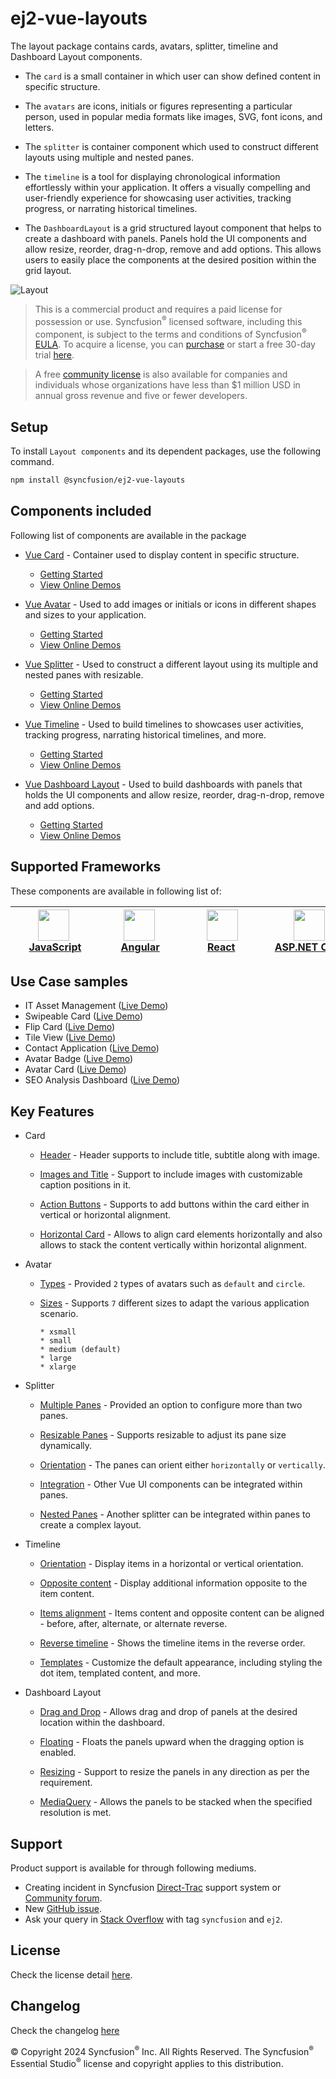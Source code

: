 # ej2-vue-layouts

The layout package contains cards, avatars, splitter, timeline and Dashboard Layout components. 

* The `card` is a small container in which user can show defined content in specific structure. 

* The `avatars` are icons, initials or figures representing a particular person, used in popular media formats like images, SVG, font icons, and letters.

* The `splitter` is container component which used to construct different layouts using multiple and nested panes.

* The `timeline` is a tool for displaying chronological information effortlessly within your application. It offers a visually compelling and user-friendly experience for showcasing user activities, tracking progress, or narrating historical timelines.

* The `DashboardLayout` is a grid structured layout component that helps to create a dashboard with panels. Panels hold the UI components and allow resize, reorder, drag-n-drop, remove and add options. This allows users to easily place the components at the desired position within the grid layout.

![Layout](https://ej2.syncfusion.com/products/images/layout/readme.png)

> This is a commercial product and requires a paid license for possession or use. Syncfusion<sup>®</sup> licensed software, including this component, is subject to the terms and conditions of Syncfusion<sup>®</sup> [EULA](https://www.syncfusion.com/eula/es/). To acquire a license, you can [purchase](https://www.syncfusion.com/sales/products/?utm_source=npm&utm_medium=listing&utm_campaign=vue-layout-npm) or start a free 30-day trial [here](https://www.syncfusion.com/account/manage-trials/start-trials/?utm_source=npm&utm_medium=listing&utm_campaign=vue-layout-npm).

> A free [community license](https://www.syncfusion.com/products/communitylicense/?utm_source=npm&utm_medium=listing&utm_campaign=vue-layout-npm) is also available for companies and individuals whose organizations have less than $1 million USD in annual gross revenue and five or fewer developers.

## Setup

To install `Layout components` and its dependent packages, use the following command.

```sh
npm install @syncfusion/ej2-vue-layouts
```

## Components included

Following list of components are available in the package

* [Vue Card](https://www.syncfusion.com/vue-ui-components/vue-card?utm_source=npm&utm_medium=listing&utm_campaign=vue-layout-npm) - Container used to display content in specific structure.
  * [Getting Started](https://ej2.syncfusion.com/vue/documentation/card/getting-started/?utm_source=npm&utm_medium=listing&utm_campaign=vue-layout-npm)
  * [View Online Demos](https://ej2.syncfusion.com/vue/demos/?utm_source=npm&utm_medium=listing&utm_campaign=vue-layout-npm#/fluent2/card/basic.html)

* [Vue Avatar](https://www.syncfusion.com/vue-ui-components/vue-avatar?utm_source=npm&utm_medium=listing&utm_campaign=vue-layout-npm) - Used to add images or initials or icons in different shapes and sizes to your application.
  * [Getting Started](https://ej2.syncfusion.com/vue/documentation/avatar/getting-started/?utm_source=npm&utm_medium=listing&utm_campaign=vue-layout-npm)
  * [View Online Demos](https://ej2.syncfusion.com/vue/demos/?utm_source=npm&utm_medium=listing&utm_campaign=vue-layout-npm#/fluent2/avatar/default.html)

* [Vue Splitter](https://www.syncfusion.com/vue-ui-components/vue-splitter?utm_source=npm&utm_medium=listing&utm_campaign=vue-layout-npm) - Used to construct a different layout using its multiple and nested panes with resizable.
  * [Getting Started](https://ej2.syncfusion.com/vue/documentation/splitter/getting-started/?utm_source=npm&utm_medium=listing&utm_campaign=vue-layout-npm)
  * [View Online Demos](https://ej2.syncfusion.com/vue/demos/?utm_source=npm&utm_medium=listing&utm_campaign=vue-layout-npm#/fluent2/splitter/default.html)

* [Vue Timeline](https://www.syncfusion.com/vue-ui-components/vue-timeline?utm_source=npm&utm_medium=listing&utm_campaign=vue-layout-npm) - Used to build timelines to showcases user activities, tracking progress, narrating historical timelines, and more.
  * [Getting Started](https://ej2.syncfusion.com/vue/documentation/timeline/getting-started/?utm_source=npm&utm_medium=listing&utm_campaign=vue-layout-npm)
  * [View Online Demos](https://ej2.syncfusion.com/vue/demos/?utm_source=npm&utm_medium=listing&utm_campaign=vue-layout-npm#/fluent2/timeline/default.html) 

* [Vue Dashboard Layout](https://www.syncfusion.com/vue-ui-components/vue-dashboard-layout?utm_source=npm&utm_medium=listing&utm_campaign=vue-layout-npm) - Used to build dashboards with panels that holds the UI components and allow resize, reorder, drag-n-drop, remove and add options.
  * [Getting Started](https://ej2.syncfusion.com/vue/documentation/dashboard-layout/getting-started/?utm_source=npm&utm_medium=listing&utm_campaign=vue-layout-npm)
  * [View Online Demos](https://ej2.syncfusion.com/vue/demos/?utm_source=npm&utm_medium=listing&utm_campaign=vue-layout-npm#/fluent2/dashboard-layout/default.html)

## Supported Frameworks

These components are available in following list of:

| [<img src="https://ej2.syncfusion.com/github/images/js.svg" height="50" />](https://www.syncfusion.com/javascript-ui-controls?utm_medium=listing&utm_source=github)<br/>&nbsp;&nbsp;&nbsp;&nbsp;&nbsp;[JavaScript](https://www.syncfusion.com/javascript-ui-controls?utm_medium=listing&utm_source=github)&nbsp;&nbsp;&nbsp;&nbsp; | [<img src="https://ej2.syncfusion.com/github/images/angular-new.svg"  height="50" />](https://www.syncfusion.com/angular-components/?utm_medium=listing&utm_source=github)<br/>&nbsp;&nbsp;&nbsp;&nbsp;&nbsp;&nbsp;&nbsp;[Angular](https://www.syncfusion.com/angular-components/?utm_medium=listing&utm_source=github)&nbsp;&nbsp;&nbsp;&nbsp;&nbsp;&nbsp; | [<img src="https://ej2.syncfusion.com/github/images/react.svg" height="50" />](https://www.syncfusion.com/react-ui-components?utm_medium=listing&utm_source=github)<br/>&nbsp;&nbsp;&nbsp;&nbsp;&nbsp;&nbsp;&nbsp;&nbsp;[React](https://www.syncfusion.com/react-ui-components?utm_medium=listing&utm_source=github)&nbsp;&nbsp;&nbsp;&nbsp;&nbsp;&nbsp;&nbsp;&nbsp;&nbsp; | [<img src="https://ej2.syncfusion.com/github/images/netcore.svg" height="50" />](https://www.syncfusion.com/aspnet-core-ui-controls?utm_medium=listing&utm_source=github)<br/>&nbsp;&nbsp;[ASP.NET&nbsp;Core](https://www.syncfusion.com/aspnet-core-ui-controls?utm_medium=listing&utm_source=github)&nbsp;&nbsp; | [<img src="https://ej2.syncfusion.com/github/images/netmvc.svg" height="50" />](https://www.syncfusion.com/aspnet-mvc-ui-controls?utm_medium=listing&utm_source=github)<br/>&nbsp;&nbsp;[ASP.NET&nbsp;MVC](https://www.syncfusion.com/aspnet-mvc-ui-controls?utm_medium=listing&utm_source=github)&nbsp;&nbsp; | 
| :-----: | :-----: | :-----: | :-----: | :-----: |

## Use Case samples

* IT Asset Management ([Live Demo](https://ej2.syncfusion.com/showcase/vue/assetmanagement/?utm_source=npm&utm_medium=listing&utm_campaign=vue-layout-npm))
* Swipeable Card ([Live Demo](https://ej2.syncfusion.com/vue/demos/?utm_source=npm&utm_medium=listing&utm_campaign=vue-layout-npm#/fluent2/card/swipeable.html))
* Flip Card ([Live Demo](https://ej2.syncfusion.com/vue/demos/?utm_source=npm&utm_medium=listing&utm_campaign=vue-layout-npm#/fluent2/card/flip.html))
* Tile View ([Live Demo](https://ej2.syncfusion.com/vue/demos/?utm_source=npm&utm_medium=listing&utm_campaign=vue-layout-npm#/fluent2/card/tile.html))
* Contact Application ([Live Demo](https://ej2.syncfusion.com/vue/demos/?utm_source=npm&utm_medium=listing&utm_campaign=vue-layout-npm#/fluent2/avatar/listview.html))
* Avatar Badge ([Live Demo](https://ej2.syncfusion.com/vue/demos/?utm_source=npm&utm_medium=listing&utm_campaign=vue-layout-npm#/fluent2/avatar/badge.html))
* Avatar Card ([Live Demo](https://ej2.syncfusion.com/vue/demos/?utm_source=npm&utm_medium=listing&utm_campaign=vue-layout-npm#/fluent2/avatar/card.html))
* SEO Analysis Dashboard ([Live Demo](https://ej2.syncfusion.com/vue/demos/?utm_source=npm&utm_medium=listing&utm_campaign=vue-layout-npm#/fluent2/dashboard-layout/seodashboard.html.html))

## Key Features

* Card

  * [Header](https://ej2.syncfusion.com/vue/demos/?utm_source=npm&utm_medium=listing&utm_campaign=vue-layout-npm#/fluent2/card/basic.html) - Header supports to include title, subtitle along with image.

  * [Images and Title](https://ej2.syncfusion.com/vue/demos/?utm_source=npm&utm_medium=listing&utm_campaign=vue-layout-npm#/fluent2/card/reveal.html) - Support to include images with customizable caption positions in it.

  * [Action Buttons](https://ej2.syncfusion.com/vue/demos/?utm_source=npm&utm_medium=listing&utm_campaign=vue-layout-npm#/fluent2/card/vertical.html) - Supports to add buttons within the card either in vertical or horizontal alignment.

  * [Horizontal Card](https://ej2.syncfusion.com/vue/demos/?utm_source=npm&utm_medium=listing&utm_campaign=vue-layout-npm#/fluent2/card/horizontal.html) - Allows to align card elements horizontally and also allows to stack the content vertically within horizontal alignment.

* Avatar
  * [Types](https://ej2.syncfusion.com/vue/demos/?utm_source=npm&utm_medium=listing&utm_campaign=vue-layout-npm#/fluent2/avatar/default.html) - Provided `2` types of avatars such as `default` and `circle`.

  * [Sizes](https://ej2.syncfusion.com/vue/demos/?utm_source=npm&utm_medium=listing&utm_campaign=vue-layout-npm#/fluent2/avatar/types.html) - Supports `7` different sizes to adapt the various application scenario.

        * xsmall
        * small
        * medium (default)
        * large
        * xlarge

* Splitter

  * [Multiple Panes](https://ej2.syncfusion.com/vue/demos/?utm_source=npm&utm_medium=listing&utm_campaign=vue-layout-npm#/fluent2/splitter/default.html) - Provided an option to configure more than two panes.

  * [Resizable Panes](https://ej2.syncfusion.com/vue/demos/?utm_source=npm&utm_medium=listing&utm_campaign=vue-layout-npm#/fluent2/splitter/code-editor-layout.html) - Supports resizable to adjust its pane size dynamically.

  * [Orientation](https://ej2.syncfusion.com/vue/demos/?utm_source=npm&utm_medium=listing&utm_campaign=vue-layout-npm#/fluent2/splitter/default.html) - The panes can orient either `horizontally` or `vertically`.

  * [Integration](https://ej2.syncfusion.com/vue/demos/?utm_source=npm&utm_medium=listing&utm_campaign=vue-layout-npm#/fluent2/splitter/accordion-navigation-menu.html) - Other Vue UI components can be integrated within panes.

  * [Nested Panes](https://ej2.syncfusion.com/vue/demos/?utm_source=npm&utm_medium=listing&utm_campaign=vue-layout-npm#/fluent2/splitter/code-editor-layout.html) - Another splitter can be integrated within panes to create a complex layout.

* Timeline

  * [Orientation](https://ej2.syncfusion.com/vue/demos/?utm_source=npm&utm_medium=listing&utm_campaign=vue-layout-npm#/fluent2/timeline/api.html) - Display items in a horizontal or vertical orientation.

  * [Opposite content](https://ej2.syncfusion.com/vue/demos/?utm_source=npm&utm_medium=listing&utm_campaign=vue-layout-npm#/fluent2/timeline/api.html) -  Display additional information opposite to the item content.
  
  * [Items alignment](https://ej2.syncfusion.com/vue/demos/?utm_source=npm&utm_medium=listing&utm_campaign=vue-layout-npm#/fluent2/timeline/api.html) - Items content and opposite content can be aligned - before, after, alternate, or alternate reverse.
  
  * [Reverse timeline](https://ej2.syncfusion.com/vue/demos/?utm_source=npm&utm_medium=listing&utm_campaign=vue-layout-npm#/fluent2/timeline/api.html) - Shows the timeline items in the reverse order.
  
  * [Templates](https://ej2.syncfusion.com/vue/demos/?utm_source=npm&utm_medium=listing&utm_campaign=vue-layout-npm#/fluent2/timeline/template.html) - Customize the default appearance, including styling the dot item, templated content, and more.

* Dashboard Layout
 
   * [Drag and Drop](https://ej2.syncfusion.com/vue/demos/?utm_source=npm&utm_medium=listing&utm_campaign=vue-layout-npm#/fluent2/dashboard-layout/api.html) - Allows drag and drop of panels at the desired location within the dashboard.

   * [Floating](https://ej2.syncfusion.com/vue/demos/?utm_source=npm&utm_medium=listing&utm_campaign=vue-layout-npm#/fluent2/dashboard-layout/api.html) - Floats the panels upward when the dragging option is enabled.

   * [Resizing](https://ej2.syncfusion.com/vue/demos/?utm_source=npm&utm_medium=listing&utm_campaign=vue-layout-npm#/fluent2/dashboard-layout/api.html) - Support to resize the panels in any direction as per the requirement.

   * [MediaQuery](https://ej2.syncfusion.com/vue/demos/?utm_source=npm&utm_medium=listing&utm_campaign=vue-layout-npm#/fluent2/dashboard-layout/default.html) - Allows the panels to be stacked when the specified resolution is met.

## Support

Product support is available for through following mediums.

* Creating incident in Syncfusion [Direct-Trac](https://www.syncfusion.com/support/directtrac/incidents/?utm_source=npm&utm_medium=listing&utm_campaign=vue-layout-npm) support system or [Community forum](https://www.syncfusion.com/forums/essential-js2/?utm_source=npm&utm_medium=listing&utm_campaign=vue-layout-npm).
* New [GitHub issue](https://github.com/syncfusion/ej2-vue-ui-components/issues/new/?utm_source=npm&utm_medium=listing&utm_campaign=vue-layout-npm).
* Ask your query in [Stack Overflow](https://stackoverflow.com/?utm_source=npm&utm_medium=listing&utm_campaign=vue-layout-npm) with tag `syncfusion` and `ej2`.

## License

Check the license detail [here](https://github.com/syncfusion/ej2-vue-ui-components/blob/master/license/?utm_source=npm&utm_medium=listing&utm_campaign=vue-layout-npm).

## Changelog

Check the changelog [here](https://github.com/syncfusion/ej2-vue-ui-components/blob/master/components/layouts/CHANGELOG.md/?utm_source=npm&utm_medium=listing&utm_campaign=vue-layout-npm)

© Copyright 2024 Syncfusion<sup>®</sup> Inc. All Rights Reserved. The Syncfusion<sup>®</sup> Essential Studio<sup>®</sup> license and copyright applies to this distribution.